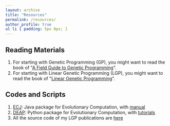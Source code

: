 ```yaml
---
layout: archive
title: "Resources"
permalink: /resources/
author_profile: true
ul li { padding: 5px 0px; }
---
```

## Reading Materials
<ol>	
<li> For starting with Genetic Programming (GP), you might want to read the book of "<a target="_blank" href="https://github.com/Zhixing1020/zhixinghuang.github.io/blob/d768e7fbdc07831f9b53e4858e4e3261bd17375b/files/A_Field_Guide_to_Genetic_Programming.pdf">A Field Guide to Genetic Programming</a>".</li>	
<li> For starting with Linear Genetic Programming (LGP), you might want to read the book of "<a target="_blank" href="https://github.com/Zhixing1020/zhixinghuang.github.io/blob/d768e7fbdc07831f9b53e4858e4e3261bd17375b/files/LGP%20book.pdf">Linear Genetic Programming</a>".</li>	
</ol>


## Codes and Scripts
<ol>
<li><a target="_blank" href="http://www.cs.gmu.edu/~eclab/projects/ecj/">ECJ</a>: Java package for Evolutionary Computation, with <a target="_blank" href="https://cs.gmu.edu/~eclab/projects/ecj/manual.pdf">manual</a></li>
<li><a target="_blank" href="https://github.com/DEAP/deap">DEAP</a>: Python package for Evolutionary Computation, with <a target="_blank" href="http://deap.readthedocs.io/en/master/">tutorials</a></li>
<li>All the source code of my LGP publications are <a href="https://github.com/Zhixing1020/Linear-Genetic-Programming-LGP-and-Applications">here</a></li>
</ol>	
